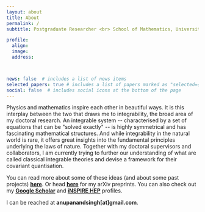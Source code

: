 ```yaml
---
layout: about
title: About
permalink: /
subtitle: Postgraduate Researcher <br> School of Mathematics, University of Leeds

profile:
  align:
  image:
  address:



news: false  # includes a list of news items
selected_papers: true # includes a list of papers marked as "selected={true}"
social: false  # includes social icons at the bottom of the page
---
```


Physics and mathematics inspire each other in beautiful ways. It is this interplay between the two that draws me to integrability, the broad area of my doctoral research. An integrable system -- characterised by a set of equations that can be "solved exactly" -- is highly symmetrical and has fascinating mathematical structures. And while integrability in the natural world is rare, it offers great insights into the fundamental principles underlying the laws of nature. Together with my doctoral supervisors and collaborators, I am currently trying to further our understanding of what are called classical integrable theories and devise a framework for their covariant quantisation.

You can read more about some of these ideas (and about some past projects) **<a href="https://anupanand.space/research/" target="_self">here</a>**. Or head **<a href="https://arxiv.org/a/singh_a_12.html" target="_self">here</a>** for my arXiv preprints. You can also check out my **<a href="https://scholar.google.com/citations?user=iajG9P8AAAAJ" target="_self">Google Scholar</a>** and **<a href="https://inspirehep.net/authors/1817611" target="_self">iNSPIRE HEP</a>** profiles.

I can be reached at **anupanandsingh[at]gmail.com**.
